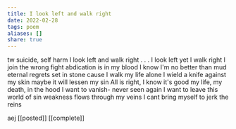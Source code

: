 ```yaml
---
title: I look left and walk right
date: 2022-02-28
tags: poem 
aliases: []
share: true
---
```

tw suicide, self harm
I look left and walk right
.
.
.
I look left yet I walk right
I join the wrong fight
abdication is in my blood
I know I'm no better than mud
eternal regrets set in stone
cause I walk my life alone
I wield a knife against my skin
maybe it will lessen my sin
All is right, I know it's good
my life, my death, in the hood
I want to vanish- never seen again
I want to leave this world of sin
weakness flows through my veins
I cant bring myself to jerk the reins

aej [[posted]] [[complete]]